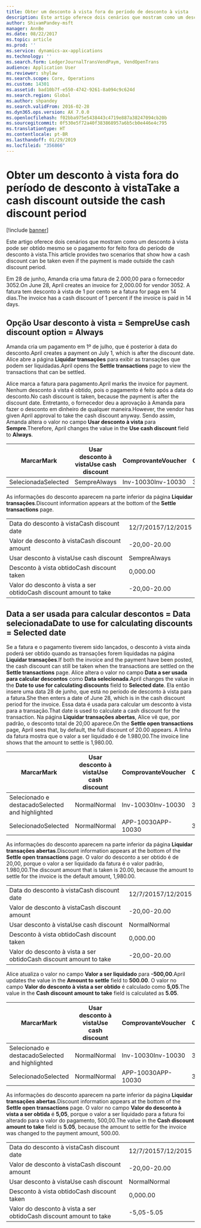 ```yaml
---
title: Obter um desconto à vista fora do período de desconto à vista
description: Este artigo oferece dois cenários que mostram como um desconto à vista pode ser obtido mesmo se o pagamento for feito fora do período de desconto à vista.
author: ShivamPandey-msft
manager: AnnBe
ms.date: 08/22/2017
ms.topic: article
ms.prod: ''
ms.service: dynamics-ax-applications
ms.technology: ''
ms.search.form: LedgerJournalTransVendPaym, VendOpenTrans
audience: Application User
ms.reviewer: shylaw
ms.search.scope: Core, Operations
ms.custom: 14301
ms.assetid: bad10b7f-e550-4742-9261-8a094c9c624d
ms.search.region: Global
ms.author: shpandey
ms.search.validFrom: 2016-02-28
ms.dyn365.ops.version: AX 7.0.0
ms.openlocfilehash: f02bba975e5438443c4719e887a38247094cb20b
ms.sourcegitcommit: 0f530e5f72a40f383868957a6b5cb0e446e4c795
ms.translationtype: HT
ms.contentlocale: pt-BR
ms.lasthandoff: 01/29/2019
ms.locfileid: "356866"
---
```

# <a name="take-a-cash-discount-outside-the-cash-discount-period"></a><span data-ttu-id="e6d05-103">Obter um desconto à vista fora do período de desconto à vista</span><span class="sxs-lookup"><span data-stu-id="e6d05-103">Take a cash discount outside the cash discount period</span></span>

[!include [banner](../includes/banner.md)]

<span data-ttu-id="e6d05-104">Este artigo oferece dois cenários que mostram como um desconto à vista pode ser obtido mesmo se o pagamento for feito fora do período de desconto à vista.</span><span class="sxs-lookup"><span data-stu-id="e6d05-104">This article provides two scenarios that show how a cash discount can be taken even if the payment is made outside the cash discount period.</span></span>

<span data-ttu-id="e6d05-105">Em 28 de junho, Amanda cria uma fatura de 2.000,00 para o fornecedor 3052.</span><span class="sxs-lookup"><span data-stu-id="e6d05-105">On June 28, April creates an invoice for 2,000.00 for vendor 3052.</span></span> <span data-ttu-id="e6d05-106">A fatura tem desconto à vista de 1 por cento se a fatura for paga em 14 dias.</span><span class="sxs-lookup"><span data-stu-id="e6d05-106">The invoice has a cash discount of 1 percent if the invoice is paid in 14 days.</span></span>

## <a name="use-cash-discount-option--always"></a><span data-ttu-id="e6d05-107">Opção Usar desconto à vista = Sempre</span><span class="sxs-lookup"><span data-stu-id="e6d05-107">Use cash discount option = Always</span></span>
<span data-ttu-id="e6d05-108">Amanda cria um pagamento em 1º de julho, que é posterior à data do desconto.</span><span class="sxs-lookup"><span data-stu-id="e6d05-108">April creates a payment on July 1, which is after the discount date.</span></span> <span data-ttu-id="e6d05-109">Alice abre a página **Liquidar transações** para exibir as transações que podem ser liquidadas.</span><span class="sxs-lookup"><span data-stu-id="e6d05-109">April opens the **Settle transactions** page to view the transactions that can be settled.</span></span> 

<span data-ttu-id="e6d05-110">Alice marca a fatura para pagamento.</span><span class="sxs-lookup"><span data-stu-id="e6d05-110">April marks the invoice for payment.</span></span> <span data-ttu-id="e6d05-111">Nenhum desconto à vista é obtido, pois o pagamento é feito após a data do desconto.</span><span class="sxs-lookup"><span data-stu-id="e6d05-111">No cash discount is taken, because the payment is after the discount date.</span></span> <span data-ttu-id="e6d05-112">Entretanto, o fornecedor deu a aprovação à Amanda para fazer o desconto em dinheiro de qualquer maneira.</span><span class="sxs-lookup"><span data-stu-id="e6d05-112">However, the vendor has given April approval to take the cash discount anyway.</span></span> <span data-ttu-id="e6d05-113">Sendo assim, Amanda altera o valor no campo **Usar desconto à vista** para **Sempre**.</span><span class="sxs-lookup"><span data-stu-id="e6d05-113">Therefore, April changes the value in the **Use cash discount** field to **Always**.</span></span>

| <span data-ttu-id="e6d05-114">Marcar</span><span class="sxs-lookup"><span data-stu-id="e6d05-114">Mark</span></span>     | <span data-ttu-id="e6d05-115">Usar desconto à vista</span><span class="sxs-lookup"><span data-stu-id="e6d05-115">Use cash discount</span></span> | <span data-ttu-id="e6d05-116">Comprovante</span><span class="sxs-lookup"><span data-stu-id="e6d05-116">Voucher</span></span>   | <span data-ttu-id="e6d05-117">Conta</span><span class="sxs-lookup"><span data-stu-id="e6d05-117">Account</span></span> | <span data-ttu-id="e6d05-118">Data do desconto à vista</span><span class="sxs-lookup"><span data-stu-id="e6d05-118">Cash discount date</span></span> | <span data-ttu-id="e6d05-119">Data de conclusão</span><span class="sxs-lookup"><span data-stu-id="e6d05-119">Due date</span></span>  | <span data-ttu-id="e6d05-120">Fatura</span><span class="sxs-lookup"><span data-stu-id="e6d05-120">Invoice</span></span> | <span data-ttu-id="e6d05-121">Valor na moeda da transação</span><span class="sxs-lookup"><span data-stu-id="e6d05-121">Amount in transaction currency</span></span> | <span data-ttu-id="e6d05-122">Moeda</span><span class="sxs-lookup"><span data-stu-id="e6d05-122">Currency</span></span> | <span data-ttu-id="e6d05-123">Valor para liquidar</span><span class="sxs-lookup"><span data-stu-id="e6d05-123">Amount to settle</span></span> |
|----------|-------------------|-----------|---------|--------------------|-----------|---------|--------------------------------|----------|------------------|
| <span data-ttu-id="e6d05-124">Selecionada</span><span class="sxs-lookup"><span data-stu-id="e6d05-124">Selected</span></span> | <span data-ttu-id="e6d05-125">Sempre</span><span class="sxs-lookup"><span data-stu-id="e6d05-125">Always</span></span>            | <span data-ttu-id="e6d05-126">Inv-10030</span><span class="sxs-lookup"><span data-stu-id="e6d05-126">Inv-10030</span></span> | <span data-ttu-id="e6d05-127">3052</span><span class="sxs-lookup"><span data-stu-id="e6d05-127">3052</span></span>    | <span data-ttu-id="e6d05-128">28/6/2015</span><span class="sxs-lookup"><span data-stu-id="e6d05-128">6/28/2015</span></span>          | <span data-ttu-id="e6d05-129">12/7/2015</span><span class="sxs-lookup"><span data-stu-id="e6d05-129">7/12/2015</span></span> | <span data-ttu-id="e6d05-130">10030</span><span class="sxs-lookup"><span data-stu-id="e6d05-130">10030</span></span>   | <span data-ttu-id="e6d05-131">-2.000,00</span><span class="sxs-lookup"><span data-stu-id="e6d05-131">-2,000.00</span></span>                      | <span data-ttu-id="e6d05-132">USD</span><span class="sxs-lookup"><span data-stu-id="e6d05-132">USD</span></span>      | <span data-ttu-id="e6d05-133">-1.980,00</span><span class="sxs-lookup"><span data-stu-id="e6d05-133">-1,980.00</span></span>        |

<span data-ttu-id="e6d05-134">As informações do desconto aparecem na parte inferior da página **Liquidar transações**.</span><span class="sxs-lookup"><span data-stu-id="e6d05-134">Discount information appears at the bottom of the **Settle transactions** page.</span></span>

|                              |           |
|------------------------------|-----------|
| <span data-ttu-id="e6d05-135">Data do desconto à vista</span><span class="sxs-lookup"><span data-stu-id="e6d05-135">Cash discount date</span></span>           | <span data-ttu-id="e6d05-136">12/7/2015</span><span class="sxs-lookup"><span data-stu-id="e6d05-136">7/12/2015</span></span> |
| <span data-ttu-id="e6d05-137">Valor de desconto à vista</span><span class="sxs-lookup"><span data-stu-id="e6d05-137">Cash discount amount</span></span>         | <span data-ttu-id="e6d05-138">-20,00</span><span class="sxs-lookup"><span data-stu-id="e6d05-138">-20.00</span></span>    |
| <span data-ttu-id="e6d05-139">Usar desconto à vista</span><span class="sxs-lookup"><span data-stu-id="e6d05-139">Use cash discount</span></span>            | <span data-ttu-id="e6d05-140">Sempre</span><span class="sxs-lookup"><span data-stu-id="e6d05-140">Always</span></span>    |
| <span data-ttu-id="e6d05-141">Desconto à vista obtido</span><span class="sxs-lookup"><span data-stu-id="e6d05-141">Cash discount taken</span></span>          | <span data-ttu-id="e6d05-142">0,00</span><span class="sxs-lookup"><span data-stu-id="e6d05-142">0.00</span></span>      |
| <span data-ttu-id="e6d05-143">Valor do desconto à vista a ser obtido</span><span class="sxs-lookup"><span data-stu-id="e6d05-143">Cash discount amount to take</span></span> | <span data-ttu-id="e6d05-144">-20,00</span><span class="sxs-lookup"><span data-stu-id="e6d05-144">-20.00</span></span>    |

## <a name="date-to-use-for-calculating-discounts--selected-date"></a><span data-ttu-id="e6d05-145">Data a ser usada para calcular descontos = Data selecionada</span><span class="sxs-lookup"><span data-stu-id="e6d05-145">Date to use for calculating discounts = Selected date</span></span>
<span data-ttu-id="e6d05-146">Se a fatura e o pagamento tiverem sido lançados, o desconto à vista ainda poderá ser obtido quando as transações forem liquidadas na página **Liquidar transações**.</span><span class="sxs-lookup"><span data-stu-id="e6d05-146">If both the invoice and the payment have been posted, the cash discount can still be taken when the transactions are settled on the **Settle transactions** page.</span></span> <span data-ttu-id="e6d05-147">Alice altera o valor no campo **Data a ser usada para calcular descontos** como **Data selecionada**.</span><span class="sxs-lookup"><span data-stu-id="e6d05-147">April changes the value in the **Date to use for calculating discounts** field to **Selected date**.</span></span> <span data-ttu-id="e6d05-148">Ela então insere uma data 28 de junho, que está no período de desconto à vista para a fatura.</span><span class="sxs-lookup"><span data-stu-id="e6d05-148">She then enters a date of June 28, which is in the cash discount period for the invoice.</span></span> <span data-ttu-id="e6d05-149">Essa data é usada para calcular um desconto à vista para a transação.</span><span class="sxs-lookup"><span data-stu-id="e6d05-149">That date is used to calculate a cash discount for the transaction.</span></span> <span data-ttu-id="e6d05-150">Na página **Liquidar transações abertas**, Alice vê que, por padrão, o desconto total de 20,00 aparece.</span><span class="sxs-lookup"><span data-stu-id="e6d05-150">On the **Settle open transactions** page, April sees that, by default, the full discount of 20.00 appears.</span></span> <span data-ttu-id="e6d05-151">A linha da fatura mostra que o valor a ser liquidado é de 1.980,00.</span><span class="sxs-lookup"><span data-stu-id="e6d05-151">The invoice line shows that the amount to settle is 1,980.00.</span></span>

| <span data-ttu-id="e6d05-152">Marcar</span><span class="sxs-lookup"><span data-stu-id="e6d05-152">Mark</span></span>                     | <span data-ttu-id="e6d05-153">Usar desconto à vista</span><span class="sxs-lookup"><span data-stu-id="e6d05-153">Use cash discount</span></span> | <span data-ttu-id="e6d05-154">Comprovante</span><span class="sxs-lookup"><span data-stu-id="e6d05-154">Voucher</span></span>   | <span data-ttu-id="e6d05-155">Conta</span><span class="sxs-lookup"><span data-stu-id="e6d05-155">Account</span></span> | <span data-ttu-id="e6d05-156">Data do desconto à vista</span><span class="sxs-lookup"><span data-stu-id="e6d05-156">Cash discount date</span></span> | <span data-ttu-id="e6d05-157">Data de conclusão</span><span class="sxs-lookup"><span data-stu-id="e6d05-157">Due date</span></span>  | <span data-ttu-id="e6d05-158">Fatura</span><span class="sxs-lookup"><span data-stu-id="e6d05-158">Invoice</span></span> | <span data-ttu-id="e6d05-159">Valor na moeda da transação</span><span class="sxs-lookup"><span data-stu-id="e6d05-159">Amount in transaction currency</span></span> | <span data-ttu-id="e6d05-160">Moeda</span><span class="sxs-lookup"><span data-stu-id="e6d05-160">Currency</span></span> | <span data-ttu-id="e6d05-161">Valor para liquidar</span><span class="sxs-lookup"><span data-stu-id="e6d05-161">Amount to settle</span></span> |
|--------------------------|-------------------|-----------|---------|--------------------|-----------|---------|--------------------------------|----------|------------------|
| <span data-ttu-id="e6d05-162">Selecionado e destacado</span><span class="sxs-lookup"><span data-stu-id="e6d05-162">Selected and highlighted</span></span> | <span data-ttu-id="e6d05-163">Normal</span><span class="sxs-lookup"><span data-stu-id="e6d05-163">Normal</span></span>            | <span data-ttu-id="e6d05-164">Inv-10030</span><span class="sxs-lookup"><span data-stu-id="e6d05-164">Inv-10030</span></span> | <span data-ttu-id="e6d05-165">3052</span><span class="sxs-lookup"><span data-stu-id="e6d05-165">3052</span></span>    | <span data-ttu-id="e6d05-166">28/6/2015</span><span class="sxs-lookup"><span data-stu-id="e6d05-166">6/28/2015</span></span>          | <span data-ttu-id="e6d05-167">12/7/2015</span><span class="sxs-lookup"><span data-stu-id="e6d05-167">7/12/2015</span></span> | <span data-ttu-id="e6d05-168">10030</span><span class="sxs-lookup"><span data-stu-id="e6d05-168">10030</span></span>   | <span data-ttu-id="e6d05-169">-2.000,00</span><span class="sxs-lookup"><span data-stu-id="e6d05-169">-2,000.00</span></span>                      | <span data-ttu-id="e6d05-170">USD</span><span class="sxs-lookup"><span data-stu-id="e6d05-170">USD</span></span>      | <span data-ttu-id="e6d05-171">-1.980,00</span><span class="sxs-lookup"><span data-stu-id="e6d05-171">-1,980.00</span></span>        |
| <span data-ttu-id="e6d05-172">Selecionado</span><span class="sxs-lookup"><span data-stu-id="e6d05-172">Selected</span></span>                 | <span data-ttu-id="e6d05-173">Normal</span><span class="sxs-lookup"><span data-stu-id="e6d05-173">Normal</span></span>            | <span data-ttu-id="e6d05-174">APP-10030</span><span class="sxs-lookup"><span data-stu-id="e6d05-174">APP-10030</span></span> | <span data-ttu-id="e6d05-175">3052</span><span class="sxs-lookup"><span data-stu-id="e6d05-175">3052</span></span>    | <span data-ttu-id="e6d05-176">15/7/2015</span><span class="sxs-lookup"><span data-stu-id="e6d05-176">7/15/2015</span></span>          | <span data-ttu-id="e6d05-177">15/7/2015</span><span class="sxs-lookup"><span data-stu-id="e6d05-177">7/15/2015</span></span> |         | <span data-ttu-id="e6d05-178">500,00</span><span class="sxs-lookup"><span data-stu-id="e6d05-178">500.00</span></span>                         | <span data-ttu-id="e6d05-179">USD</span><span class="sxs-lookup"><span data-stu-id="e6d05-179">USD</span></span>      | <span data-ttu-id="e6d05-180">500,00</span><span class="sxs-lookup"><span data-stu-id="e6d05-180">500.00</span></span>           |

<span data-ttu-id="e6d05-181">As informações do desconto aparecem na parte inferior da página **Liquidar transações abertas**.</span><span class="sxs-lookup"><span data-stu-id="e6d05-181">Discount information appears at the bottom of the **Settle open transactions** page.</span></span> <span data-ttu-id="e6d05-182">O valor do desconto a ser obtido é de 20,00, porque o valor a ser liquidado da fatura é o valor padrão, 1.980,00.</span><span class="sxs-lookup"><span data-stu-id="e6d05-182">The discount amount that is taken is 20.00, because the amount to settle for the invoice is the default amount, 1,980.00.</span></span>

|                              |           |
|------------------------------|-----------|
| <span data-ttu-id="e6d05-183">Data do desconto à vista</span><span class="sxs-lookup"><span data-stu-id="e6d05-183">Cash discount date</span></span>           | <span data-ttu-id="e6d05-184">12/7/2015</span><span class="sxs-lookup"><span data-stu-id="e6d05-184">7/12/2015</span></span> |
| <span data-ttu-id="e6d05-185">Valor de desconto à vista</span><span class="sxs-lookup"><span data-stu-id="e6d05-185">Cash discount amount</span></span>         | <span data-ttu-id="e6d05-186">-20,00</span><span class="sxs-lookup"><span data-stu-id="e6d05-186">-20.00</span></span>    |
| <span data-ttu-id="e6d05-187">Usar desconto à vista</span><span class="sxs-lookup"><span data-stu-id="e6d05-187">Use cash discount</span></span>            | <span data-ttu-id="e6d05-188">Normal</span><span class="sxs-lookup"><span data-stu-id="e6d05-188">Normal</span></span>    |
| <span data-ttu-id="e6d05-189">Desconto à vista obtido</span><span class="sxs-lookup"><span data-stu-id="e6d05-189">Cash discount taken</span></span>          | <span data-ttu-id="e6d05-190">0,00</span><span class="sxs-lookup"><span data-stu-id="e6d05-190">0.00</span></span>      |
| <span data-ttu-id="e6d05-191">Valor do desconto à vista a ser obtido</span><span class="sxs-lookup"><span data-stu-id="e6d05-191">Cash discount amount to take</span></span> | <span data-ttu-id="e6d05-192">-20,00</span><span class="sxs-lookup"><span data-stu-id="e6d05-192">-20.00</span></span>    |

<span data-ttu-id="e6d05-193">Alice atualiza o valor no campo **Valor a ser liquidado** para **-500,00**.</span><span class="sxs-lookup"><span data-stu-id="e6d05-193">April updates the value in the **Amount to settle** field to **500.00**.</span></span> <span data-ttu-id="e6d05-194">O valor no campo **Valor do desconto à vista a ser obtido** é calculado como **5,05**.</span><span class="sxs-lookup"><span data-stu-id="e6d05-194">The value in the **Cash discount amount to take** field is calculated as **5.05**.</span></span>

| <span data-ttu-id="e6d05-195">Marcar</span><span class="sxs-lookup"><span data-stu-id="e6d05-195">Mark</span></span>                     | <span data-ttu-id="e6d05-196">Usar desconto à vista</span><span class="sxs-lookup"><span data-stu-id="e6d05-196">Use cash discount</span></span> | <span data-ttu-id="e6d05-197">Comprovante</span><span class="sxs-lookup"><span data-stu-id="e6d05-197">Voucher</span></span>   | <span data-ttu-id="e6d05-198">Conta</span><span class="sxs-lookup"><span data-stu-id="e6d05-198">Account</span></span> | <span data-ttu-id="e6d05-199">Data</span><span class="sxs-lookup"><span data-stu-id="e6d05-199">Date</span></span>      | <span data-ttu-id="e6d05-200">Data de conclusão</span><span class="sxs-lookup"><span data-stu-id="e6d05-200">Due date</span></span>  | <span data-ttu-id="e6d05-201">Fatura</span><span class="sxs-lookup"><span data-stu-id="e6d05-201">Invoice</span></span> | <span data-ttu-id="e6d05-202">Valor na moeda da transação</span><span class="sxs-lookup"><span data-stu-id="e6d05-202">Amount in transaction currency</span></span> | <span data-ttu-id="e6d05-203">Moeda</span><span class="sxs-lookup"><span data-stu-id="e6d05-203">Currency</span></span> | <span data-ttu-id="e6d05-204">Valor para liquidar</span><span class="sxs-lookup"><span data-stu-id="e6d05-204">Amount to settle</span></span> |
|--------------------------|-------------------|-----------|---------|-----------|-----------|---------|--------------------------------|----------|------------------|
| <span data-ttu-id="e6d05-205">Selecionado e destacado</span><span class="sxs-lookup"><span data-stu-id="e6d05-205">Selected and highlighted</span></span> | <span data-ttu-id="e6d05-206">Normal</span><span class="sxs-lookup"><span data-stu-id="e6d05-206">Normal</span></span>            | <span data-ttu-id="e6d05-207">Inv-10030</span><span class="sxs-lookup"><span data-stu-id="e6d05-207">Inv-10030</span></span> | <span data-ttu-id="e6d05-208">3052</span><span class="sxs-lookup"><span data-stu-id="e6d05-208">3052</span></span>    | <span data-ttu-id="e6d05-209">28/6/2015</span><span class="sxs-lookup"><span data-stu-id="e6d05-209">6/28/2015</span></span> | <span data-ttu-id="e6d05-210">12/7/2015</span><span class="sxs-lookup"><span data-stu-id="e6d05-210">7/12/2015</span></span> | <span data-ttu-id="e6d05-211">10030</span><span class="sxs-lookup"><span data-stu-id="e6d05-211">10030</span></span>   | <span data-ttu-id="e6d05-212">2.000,00</span><span class="sxs-lookup"><span data-stu-id="e6d05-212">2,000.00</span></span>                       | <span data-ttu-id="e6d05-213">USD</span><span class="sxs-lookup"><span data-stu-id="e6d05-213">USD</span></span>      | <span data-ttu-id="e6d05-214">-500,00</span><span class="sxs-lookup"><span data-stu-id="e6d05-214">-500.00</span></span>          |
| <span data-ttu-id="e6d05-215">Selecionado</span><span class="sxs-lookup"><span data-stu-id="e6d05-215">Selected</span></span>                 | <span data-ttu-id="e6d05-216">Normal</span><span class="sxs-lookup"><span data-stu-id="e6d05-216">Normal</span></span>            | <span data-ttu-id="e6d05-217">APP-10030</span><span class="sxs-lookup"><span data-stu-id="e6d05-217">APP-10030</span></span> | <span data-ttu-id="e6d05-218">3052</span><span class="sxs-lookup"><span data-stu-id="e6d05-218">3052</span></span>    | <span data-ttu-id="e6d05-219">15/7/2015</span><span class="sxs-lookup"><span data-stu-id="e6d05-219">7/15/2015</span></span> | <span data-ttu-id="e6d05-220">15/7/2015</span><span class="sxs-lookup"><span data-stu-id="e6d05-220">7/15/2015</span></span> |         | <span data-ttu-id="e6d05-221">500,00</span><span class="sxs-lookup"><span data-stu-id="e6d05-221">500.00</span></span>                         | <span data-ttu-id="e6d05-222">USD</span><span class="sxs-lookup"><span data-stu-id="e6d05-222">USD</span></span>      | <span data-ttu-id="e6d05-223">500,00</span><span class="sxs-lookup"><span data-stu-id="e6d05-223">500.00</span></span>           |

<span data-ttu-id="e6d05-224">As informações do desconto aparecem na parte inferior da página **Liquidar transações abertas**.</span><span class="sxs-lookup"><span data-stu-id="e6d05-224">Discount information appears at the bottom of the **Settle open transactions** page.</span></span> <span data-ttu-id="e6d05-225">O valor no campo **Valor do desconto à vista a ser obtida** é **5,05**, porque o valor a ser liquidado para a fatura foi alterado para o valor do pagamento, 500,00.</span><span class="sxs-lookup"><span data-stu-id="e6d05-225">The value in the **Cash discount amount to take** field is **5.05**, because the amount to settle for the invoice was changed to the payment amount, 500.00.</span></span>

|                              |           |
|------------------------------|-----------|
| <span data-ttu-id="e6d05-226">Data do desconto à vista</span><span class="sxs-lookup"><span data-stu-id="e6d05-226">Cash discount date</span></span>           | <span data-ttu-id="e6d05-227">12/7/2015</span><span class="sxs-lookup"><span data-stu-id="e6d05-227">7/12/2015</span></span> |
| <span data-ttu-id="e6d05-228">Valor de desconto à vista</span><span class="sxs-lookup"><span data-stu-id="e6d05-228">Cash discount amount</span></span>         | <span data-ttu-id="e6d05-229">-20,00</span><span class="sxs-lookup"><span data-stu-id="e6d05-229">-20.00</span></span>    |
| <span data-ttu-id="e6d05-230">Usar desconto à vista</span><span class="sxs-lookup"><span data-stu-id="e6d05-230">Use cash discount</span></span>            | <span data-ttu-id="e6d05-231">Normal</span><span class="sxs-lookup"><span data-stu-id="e6d05-231">Normal</span></span>    |
| <span data-ttu-id="e6d05-232">Desconto à vista obtido</span><span class="sxs-lookup"><span data-stu-id="e6d05-232">Cash discount taken</span></span>          | <span data-ttu-id="e6d05-233">0,00</span><span class="sxs-lookup"><span data-stu-id="e6d05-233">0.00</span></span>      |
| <span data-ttu-id="e6d05-234">Valor do desconto à vista a ser obtido</span><span class="sxs-lookup"><span data-stu-id="e6d05-234">Cash discount amount to take</span></span> | <span data-ttu-id="e6d05-235">-5,05</span><span class="sxs-lookup"><span data-stu-id="e6d05-235">-5.05</span></span>     |





